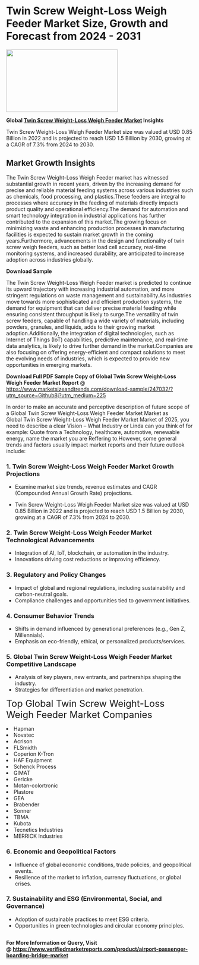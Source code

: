 <H1>Twin Screw Weight-Loss Weigh Feeder Market Size, Growth and Forecast from 2024 - 2031</H1><img class="aligncenter size-medium wp-image-584254" src="https://thirdeyenews.in/wp-content/uploads/2024/09/Global-Market-Research-300x168.jpeg" alt="" width="300" height="168" /><p><strong>Global&nbsp;<a href="https://www.marketsizeandtrends.com/download-sample/247032/?utm_source=Github8j?utm_medium=225">Twin Screw Weight-Loss Weigh Feeder Market</a> Insights</strong></p><p>Twin Screw Weight-Loss Weigh Feeder Market size was valued at USD 0.85 Billion in 2022 and is projected to reach USD 1.5 Billion by 2030, growing at a CAGR of 7.3% from 2024 to 2030.</p><p><h2>Market Growth Insights</h2> The Twin Screw Weight-Loss Weigh Feeder market has witnessed substantial growth in recent years, driven by the increasing demand for precise and reliable material feeding systems across various industries such as chemicals, food processing, and plastics.These feeders are integral to processes where accuracy in the feeding of materials directly impacts product quality and operational efficiency.The demand for automation and smart technology integration in industrial applications has further contributed to the expansion of this market.The growing focus on minimizing waste and enhancing production processes in manufacturing facilities is expected to sustain market growth in the coming years.Furthermore, advancements in the design and functionality of twin screw weigh feeders, such as better load cell accuracy, real-time monitoring systems, and increased durability, are anticipated to increase adoption across industries globally.<p><strong>Download Sample</strong></p> The Twin Screw Weight-Loss Weigh Feeder market is predicted to continue its upward trajectory with increasing industrial automation, and more stringent regulations on waste management and sustainability.As industries move towards more sophisticated and efficient production systems, the demand for equipment that can deliver precise material feeding while ensuring consistent throughput is likely to surge.The versatility of twin screw feeders, capable of handling a wide variety of materials, including powders, granules, and liquids, adds to their growing market adoption.Additionally, the integration of digital technologies, such as Internet of Things (IoT) capabilities, predictive maintenance, and real-time data analytics, is likely to drive further demand in the market.Companies are also focusing on offering energy-efficient and compact solutions to meet the evolving needs of industries, which is expected to provide new opportunities in emerging markets.<p><span class=""><strong>Download Full PDF Sample Copy of Global Twin Screw Weight-Loss Weigh Feeder Market Report</strong> @ <a href="https://www.marketsizeandtrends.com/download-sample/247032/?utm_source=Github8j?utm_medium=225" target="_blank">https://www.marketsizeandtrends.com/download-sample/247032/?utm_source=Github8j?utm_medium=225</a></span></p><p>In order to make an accurate and perceptive description of future scope of a Global&nbsp;Twin Screw Weight-Loss Weigh Feeder Market Market as Global&nbsp;Twin Screw Weight-Loss Weigh Feeder Market Market of 2025, you need to describe a clear Vision &ndash; What Industry or Linda can you think of for example: Quote from a Technology, healthcare, automotive, renewable energy, name the market you are Reffering to.However, some general trends and factors usually impact market reports and their future outlook include:</p><h3>1.&nbsp;<strong>Twin Screw Weight-Loss Weigh Feeder Market Growth Projections</strong></h3><ul><li>Examine market size trends, revenue estimates and CAGR (Compounded Annual Growth Rate) projections.</li><li><p>Twin Screw Weight-Loss Weigh Feeder Market size was valued at USD 0.85 Billion in 2022 and is projected to reach USD 1.5 Billion by 2030, growing at a CAGR of 7.3% from 2024 to 2030.</p></li></ul><h3>2.&nbsp;<strong>Twin Screw Weight-Loss Weigh Feeder Market Technological Advancements</strong></h3><ul><li>Integration of AI, IoT, blockchain, or automation in the industry.</li><li>Innovations driving cost reductions or improving efficiency.</li></ul><h3>3.&nbsp;<strong>Regulatory and Policy Changes</strong></h3><ul><li>Impact of global and regional regulations, including sustainability and carbon-neutral goals.</li><li>Compliance challenges and opportunities tied to government initiatives.</li></ul><h3>4.&nbsp;<strong>Consumer Behavior Trends</strong></h3><ul><li>Shifts in demand influenced by generational preferences (e.g., Gen Z, Millennials).</li><li>Emphasis on eco-friendly, ethical, or personalized products/services.</li></ul><h3>5.&nbsp;<strong>Global Twin Screw Weight-Loss Weigh Feeder Market Competitive Landscape</strong></h3><ul><li>Analysis of key players, new entrants, and partnerships shaping the industry.</li><li>Strategies for differentiation and market penetration.</li></ul><p data-pm-slice="1 1 []"><span style="color: inherit; font-family: inherit; font-size: 25px;">Top Global Twin Screw Weight-Loss Weigh Feeder Market Companies</span></p><div class="" data-test-id=""><p><li>Hapman</li><li> Novatec</li><li> Acrison</li><li> FLSmidth</li><li> Coperion K-Tron</li><li> HAF Equipment</li><li> Schenck Process</li><li> GIMAT</li><li> Gericke</li><li> Motan-colortronic</li><li> Plastore</li><li> GEA</li><li> Brabender</li><li> Sonner</li><li> TBMA</li><li> Kubota</li><li> Tecnetics Industries</li><li> MERRICK Industries</li></p></div><h3>6.&nbsp;<strong>Economic and Geopolitical Factors</strong></h3><ul><li>Influence of global economic conditions, trade policies, and geopolitical events.</li><li>Resilience of the market to inflation, currency fluctuations, or global crises.</li></ul><h3>7.&nbsp;<strong>Sustainability and ESG (Environmental, Social, and Governance)</strong></h3><ul><li>Adoption of sustainable practices to meet ESG criteria.</li><li>Opportunities in green technologies and circular economy principles.</li></ul><h2><strong style="font-size: 14px;">For More Information or Query, Visit @&nbsp;</strong><a style="background-color: #ffffff; font-size: 14px;" href="https://www.marketsizeandtrends.com/report/twin-screw-weight-loss-weigh-feeder-market/" target="_blank">https://www.verifiedmarketreports.com/product/airport-passenger-boarding-bridge-market</a></h2>
